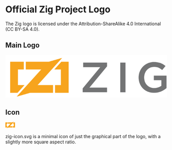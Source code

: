 # Official Zig Project Logo

The Zig logo is licensed under the Attribution-ShareAlike 4.0 International
(CC BY-SA 4.0).

## Main Logo

![zig-logo.svg](zig-logo.svg)

## Icon

![zig-icon.svg](zig-icon.svg)

zig-icon.svg is a minimal icon of just the graphical part of the logo, with a slightly more square aspect ratio.

